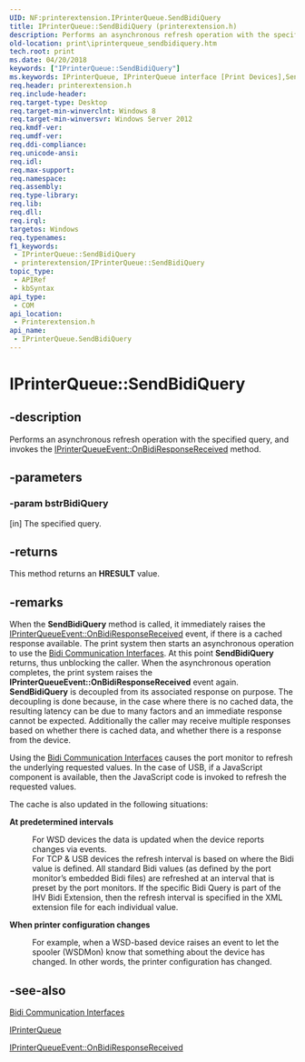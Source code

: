 ```yaml
---
UID: NF:printerextension.IPrinterQueue.SendBidiQuery
title: IPrinterQueue::SendBidiQuery (printerextension.h)
description: Performs an asynchronous refresh operation with the specified query, and invokes the IPrinterQueueEvent::OnBidiResponseReceived method.
old-location: print\iprinterqueue_sendbidiquery.htm
tech.root: print
ms.date: 04/20/2018
keywords: ["IPrinterQueue::SendBidiQuery"]
ms.keywords: IPrinterQueue, IPrinterQueue interface [Print Devices],SendBidiQuery method, IPrinterQueue.SendBidiQuery, IPrinterQueue::SendBidiQuery, SendBidiQuery, SendBidiQuery method [Print Devices], SendBidiQuery method [Print Devices],IPrinterQueue interface, print.iprinterqueue_sendbidiquery, printerextension/IPrinterQueue::SendBidiQuery
req.header: printerextension.h
req.include-header: 
req.target-type: Desktop
req.target-min-winverclnt: Windows 8
req.target-min-winversvr: Windows Server 2012
req.kmdf-ver: 
req.umdf-ver: 
req.ddi-compliance: 
req.unicode-ansi: 
req.idl: 
req.max-support: 
req.namespace: 
req.assembly: 
req.type-library: 
req.lib: 
req.dll: 
req.irql: 
targetos: Windows
req.typenames: 
f1_keywords:
 - IPrinterQueue::SendBidiQuery
 - printerextension/IPrinterQueue::SendBidiQuery
topic_type:
 - APIRef
 - kbSyntax
api_type:
 - COM
api_location:
 - Printerextension.h
api_name:
 - IPrinterQueue.SendBidiQuery
---
```


# IPrinterQueue::SendBidiQuery


## -description

Performs an asynchronous refresh operation with the specified query, and invokes the <a href="/windows-hardware/drivers/ddi/printerextension/nf-printerextension-iprinterqueueevent-onbidiresponsereceived">IPrinterQueueEvent::OnBidiResponseReceived</a> method.

## -parameters

### -param bstrBidiQuery 

[in]
The specified query.

## -returns

This method returns an <b>HRESULT</b> value.

## -remarks

When the <b>SendBidiQuery</b> method is called, it immediately raises the <a href="/windows-hardware/drivers/ddi/printerextension/nf-printerextension-iprinterqueueevent-onbidiresponsereceived">IPrinterQueueEvent::OnBidiResponseReceived</a> event, if there is a cached response available.  The print system then starts an asynchronous operation to use the <a href="/previous-versions/dd183365(v=vs.85)">Bidi Communication Interfaces</a>. At this point <b>SendBidiQuery</b> returns, thus unblocking the caller.  When the asynchronous operation completes, the print system raises the <b>IPrinterQueueEvent::OnBidiResponseReceived</b> event again. <b>SendBidiQuery</b> is decoupled from its associated response on purpose. The decoupling is done because, in the case where there is no cached data, the resulting latency can be due to many factors and an immediate response cannot be expected.  Additionally the caller may receive multiple responses based on whether there is cached data, and whether there is a response from the device.

Using the <a href="/previous-versions/dd183365(v=vs.85)">Bidi Communication Interfaces</a> causes the port monitor to refresh the underlying requested values. In the case of USB, if a JavaScript component is available, then the JavaScript code is invoked to refresh the requested values.

The cache is also updated in the following situations:

<b>At predetermined intervals</b>


<dl>
<dd>For WSD devices the data is updated when the device reports changes via events.</dd>
<dd>For TCP & USB devices the refresh interval is based on where the Bidi value is defined.
All standard Bidi values (as defined by the port monitor’s embedded Bidi files) are refreshed at an interval that is preset by the port monitors. If the specific Bidi Query is part of the IHV Bidi Extension, then the refresh interval is specified in the XML extension file for each individual value.</dd>
</dl>


<b>When printer configuration changes</b>


<dl>
<dd>For example, when a WSD-based device raises an event to let the spooler (WSDMon) know that something about the device has changed. In other words, the printer configuration has changed.</dd>
</dl>

## -see-also

<a href="/previous-versions/dd183365(v=vs.85)">Bidi Communication Interfaces</a>



<a href="/windows-hardware/drivers/ddi/printerextension/nn-printerextension-iprinterqueue">IPrinterQueue</a>



<a href="/windows-hardware/drivers/ddi/printerextension/nf-printerextension-iprinterqueueevent-onbidiresponsereceived">IPrinterQueueEvent::OnBidiResponseReceived</a>
